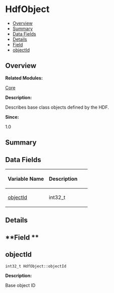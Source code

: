 # HdfObject<a name="EN-US_TOPIC_0000001054918155"></a>

-   [Overview](#section12593094165631)
-   [Summary](#section203331448165631)
-   [Data Fields](#pub-attribs)
-   [Details](#section667957429165631)
-   [Field](#section1025924736165631)
-   [objectId](#a8618faeb67f830c63ac42828e232c544)

## **Overview**<a name="section12593094165631"></a>

**Related Modules:**

[Core](core.md)

**Description:**

Describes base class objects defined by the HDF. 

**Since:**

1.0

## **Summary**<a name="section203331448165631"></a>

## Data Fields<a name="pub-attribs"></a>

<a name="table1943611073165631"></a>
<table><thead align="left"><tr id="row575612604165631"><th class="cellrowborder" valign="top" width="50%" id="mcps1.1.3.1.1"><p id="p844630785165631"><a name="p844630785165631"></a><a name="p844630785165631"></a>Variable Name</p>
</th>
<th class="cellrowborder" valign="top" width="50%" id="mcps1.1.3.1.2"><p id="p1233323246165631"><a name="p1233323246165631"></a><a name="p1233323246165631"></a>Description</p>
</th>
</tr>
</thead>
<tbody><tr id="row1838819468165631"><td class="cellrowborder" valign="top" width="50%" headers="mcps1.1.3.1.1 "><p id="p266017562165631"><a name="p266017562165631"></a><a name="p266017562165631"></a><a href="hdfobject.md#a8618faeb67f830c63ac42828e232c544">objectId</a></p>
</td>
<td class="cellrowborder" valign="top" width="50%" headers="mcps1.1.3.1.2 "><p id="p260790631165631"><a name="p260790631165631"></a><a name="p260790631165631"></a>int32_t </p>
</td>
</tr>
</tbody>
</table>

## **Details**<a name="section667957429165631"></a>

## **Field **<a name="section1025924736165631"></a>

## objectId<a name="a8618faeb67f830c63ac42828e232c544"></a>

```
int32_t HdfObject::objectId
```

 **Description:**

Base object ID 

